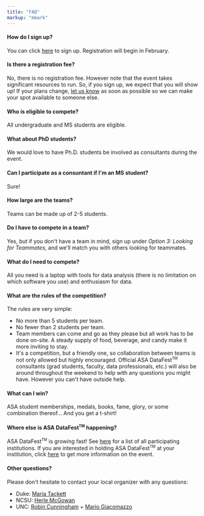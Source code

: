 ```yaml
---
title: "FAQ"
markup: "mmark"
---
```


#### How do I sign up?

You can click [here](https://www2.stat.duke.edu/datafest/signup.html) to sign up. Registration will begin in February.

#### Is there a registration fee?

No, there is no registration fee. However note that the event takes significant resources to run. So, if you sign up, we expect that you will show up! If your plans change, [let us know](mailto:maria.tackett@duke.edu) as soon as possible so we can make your spot available to someone else.

#### Who is eligible to compete?</h4>

All undergraduate and MS students are eligible. 

#### What about PhD students?

We would love to have Ph.D. students be involved as consultants during the event.

#### Can I participate as a consuntant if I'm an MS student?

Sure!

#### How large are the teams?

Teams can be made up of 2-5 students. 

#### Do I have to compete in a team?

Yes, but if you don't have a team in mind, sign up under *Option 3: Looking for Teammates*, and we'll match you with others looking for teammates.

#### What do I need to compete?</h4>

All you need is a laptop with tools for data analysis (there is no limitation on which software you use) and enthusiasm for data.

#### What are the rules of the competition?</h4>

The rules are very simple:

  + No more than 5 students per team.
  + No fewer than 2 students per team.
  + Team members can come and go as they please but all work has to be done on-site. A steady supply of food, beverage, and candy make it more inviting to stay.
  + It's a competition, but a friendly one, so collaboration between teams is not only allowed but highly encouraged. Official ASA DataFest<sup><small>TM</small></sup> consultants (grad students, faculty, data professionals, etc.) will also be around throughout the weekend to help with any questions you might have. However you can't have outside help.
 

<!--
#### Do we have to stay the entire time?
No. You may come and go as you please. However, you are not allowed to work on the project except while you are on ASA DataFest<sup><small>TM</small></sup> grounds, and at least 3 members of your team must attend the introduction.
-->

#### What can I win?

ASA student memberships, medals, books, fame, glory, or some combination thereof... And you get a t-shirt!

#### Where else is ASA DataFest<sup><small>TM</small></sup> happening?</h4>

ASA DataFest<sup><small>TM</small></sup> is growing fast! See <a href="http://www.amstat.org/education/datafest/participants.cfm">here</a> for a list of all participating institutions. If you are interested in holding ASA DataFest<sup><small>TM</small></sup> at your institution, click <a href="http://www.amstat.org/education/datafest/hosting.cfm">here</a> to get more information on the event.

#### Other questions?

Please don't hesitate to contact your local organizer with any questions:

  + Duke: [Maria Tackett](mailto:maria.tackett@duke.edu)
  + NCSU: [Herle McGowan](mailto:herle_mcgowan@ncsu.edu)
  + UNC: [Robin Cunningham](mailto:rjcunnin@email.unc.edu) + [Mario Giacomazzo](mailto:mgiacoma@email.unc.edu)